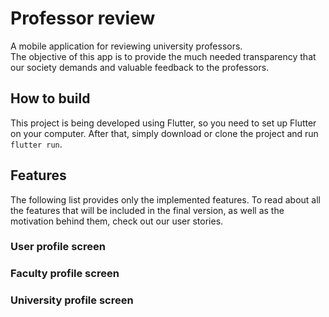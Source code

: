 # Professor review

A mobile application for reviewing university professors.  
The objective of this app is to provide the much needed transparency
that our society demands and valuable feedback to the professors.  

## How to build  

This project is being developed using Flutter, so you need to set up Flutter
on your computer. After that, simply download or clone the project and run
`flutter run`.  

## Features

The following list provides only the implemented features. To read about
all the features that will be included in the final version, as well as the 
motivation behind them, check out our user stories.  

### User profile screen 

### Faculty profile screen

### University profile screen


